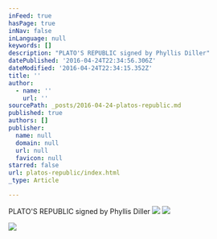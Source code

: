 ```yaml
---
inFeed: true
hasPage: true
inNav: false
inLanguage: null
keywords: []
description: "PLATO'S REPUBLIC signed by Phyllis Diller"
datePublished: '2016-04-24T22:34:56.306Z'
dateModified: '2016-04-24T22:34:15.352Z'
title: ''
author:
  - name: ''
    url: ''
sourcePath: _posts/2016-04-24-platos-republic.md
published: true
authors: []
publisher:
  name: null
  domain: null
  url: null
  favicon: null
starred: false
url: platos-republic/index.html
_type: Article

---
```

PLATO'S REPUBLIC signed by Phyllis Diller
![](https://the-grid-user-content.s3-us-west-2.amazonaws.com/bf013e6f-b977-442e-8bd6-f6c2aad9005a.jpg)
![](https://the-grid-user-content.s3-us-west-2.amazonaws.com/f52aa903-eb78-41fe-8b74-24ef4241c12a.jpg)

  
![](https://the-grid-user-content.s3-us-west-2.amazonaws.com/5099af9e-603c-428e-bf69-d29bf7839839.jpg)